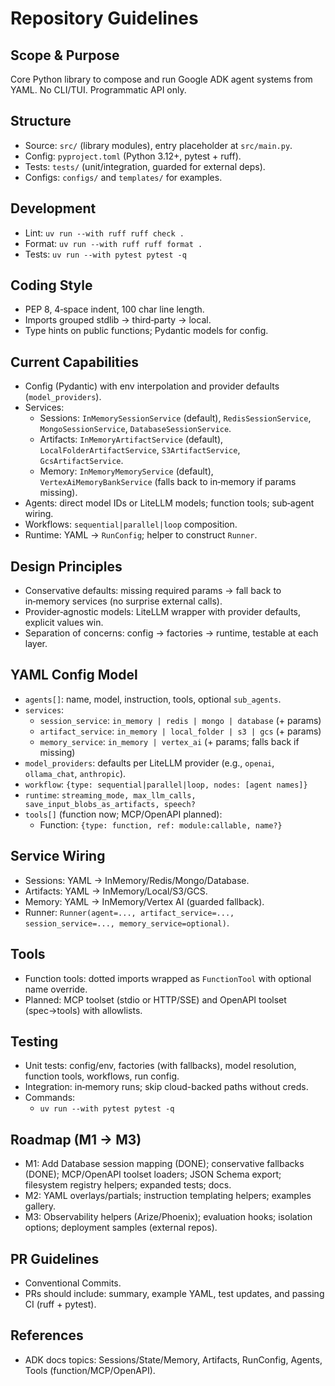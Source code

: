 # Repository Guidelines

## Scope & Purpose
Core Python library to compose and run Google ADK agent systems from YAML. No CLI/TUI. Programmatic API only.

## Structure
- Source: `src/` (library modules), entry placeholder at `src/main.py`.
- Config: `pyproject.toml` (Python 3.12+, pytest + ruff).
- Tests: `tests/` (unit/integration, guarded for external deps).
- Configs: `configs/` and `templates/` for examples.

## Development
- Lint: `uv run --with ruff ruff check .`
- Format: `uv run --with ruff ruff format .`
- Tests: `uv run --with pytest pytest -q`

## Coding Style
- PEP 8, 4‑space indent, 100 char line length.
- Imports grouped stdlib → third‑party → local.
- Type hints on public functions; Pydantic models for config.

## Current Capabilities
- Config (Pydantic) with env interpolation and provider defaults (`model_providers`).
- Services:
  - Sessions: `InMemorySessionService` (default), `RedisSessionService`, `MongoSessionService`, `DatabaseSessionService`.
  - Artifacts: `InMemoryArtifactService` (default), `LocalFolderArtifactService`, `S3ArtifactService`, `GcsArtifactService`.
  - Memory: `InMemoryMemoryService` (default), `VertexAiMemoryBankService` (falls back to in‑memory if params missing).
- Agents: direct model IDs or LiteLLM models; function tools; sub‑agent wiring.
- Workflows: `sequential|parallel|loop` composition.
- Runtime: YAML → `RunConfig`; helper to construct `Runner`.

## Design Principles
- Conservative defaults: missing required params → fall back to in‑memory services (no surprise external calls).
- Provider‑agnostic models: LiteLLM wrapper with provider defaults, explicit values win.
- Separation of concerns: config → factories → runtime, testable at each layer.

## YAML Config Model
- `agents[]`: name, model, instruction, tools, optional `sub_agents`.
- `services`:
  - `session_service`: `in_memory | redis | mongo | database` (+ params)
  - `artifact_service`: `in_memory | local_folder | s3 | gcs` (+ params)
  - `memory_service`: `in_memory | vertex_ai` (+ params; falls back if missing)
- `model_providers`: defaults per LiteLLM provider (e.g., `openai`, `ollama_chat`, `anthropic`).
- `workflow`: `{type: sequential|parallel|loop, nodes: [agent names]}`
- `runtime`: `streaming_mode, max_llm_calls, save_input_blobs_as_artifacts, speech?`
- `tools[]` (function now; MCP/OpenAPI planned):
  - Function: `{type: function, ref: module:callable, name?}`

## Service Wiring
- Sessions: YAML → InMemory/Redis/Mongo/Database.
- Artifacts: YAML → InMemory/Local/S3/GCS.
- Memory: YAML → InMemory/Vertex AI (guarded fallback).
- Runner: `Runner(agent=..., artifact_service=..., session_service=..., memory_service=optional)`.

## Tools
- Function tools: dotted imports wrapped as `FunctionTool` with optional name override.
- Planned: MCP toolset (stdio or HTTP/SSE) and OpenAPI toolset (spec→tools) with allowlists.

## Testing
- Unit tests: config/env, factories (with fallbacks), model resolution, function tools, workflows, run config.
- Integration: in‑memory runs; skip cloud-backed paths without creds.
- Commands:
  - `uv run --with pytest pytest -q`

## Roadmap (M1 → M3)
- M1: Add Database session mapping (DONE); conservative fallbacks (DONE); MCP/OpenAPI toolset loaders; JSON Schema export; filesystem registry helpers; expanded tests; docs.
- M2: YAML overlays/partials; instruction templating helpers; examples gallery.
- M3: Observability helpers (Arize/Phoenix); evaluation hooks; isolation options; deployment samples (external repos).

## PR Guidelines
- Conventional Commits.
- PRs should include: summary, example YAML, test updates, and passing CI (ruff + pytest).

## References
- ADK docs topics: Sessions/State/Memory, Artifacts, RunConfig, Agents, Tools (function/MCP/OpenAPI).
